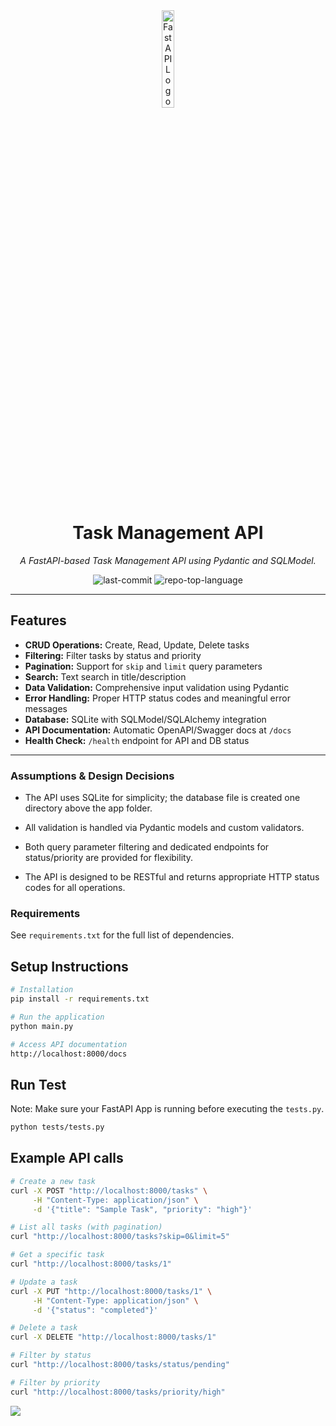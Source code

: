 <div align='center'>

<img src="https://fastapi.tiangolo.com/img/logo-margin/logo-teal.png" width="20%" alt="FastAPI Logo"/>

# Task Management API
<em>A FastAPI-based Task Management API using Pydantic and SQLModel.</em>

<img src="https://img.shields.io/github/last-commit/Mohammed-Abdelmoneim/task-management-api?style=default&logo=git&logoColor=white&color=0080ff" alt="last-commit">
<img src="https://img.shields.io/github/languages/top/Mohammed-Abdelmoneim/task-management-api?style=default&color=0080ff" alt="repo-top-language">

</div>

---

## Features

- **CRUD Operations:** Create, Read, Update, Delete tasks
- **Filtering:** Filter tasks by status and priority
- **Pagination:** Support for `skip` and `limit` query parameters
- **Search:** Text search in title/description
- **Data Validation:** Comprehensive input validation using Pydantic
- **Error Handling:** Proper HTTP status codes and meaningful error messages
- **Database:** SQLite with SQLModel/SQLAlchemy integration
- **API Documentation:** Automatic OpenAPI/Swagger docs at `/docs`
- **Health Check:** `/health` endpoint for API and DB status

---
### Assumptions & Design Decisions
- The API uses SQLite for simplicity; the database file is created one directory above the app folder.

- All validation is handled via Pydantic models and custom validators.

- Both query parameter filtering and dedicated endpoints for status/priority are provided for flexibility.

- The API is designed to be RESTful and returns appropriate HTTP status codes for all operations.

### Requirements
See <code>requirements.txt</code> for the full list of dependencies.

## Setup Instructions

```bash
# Installation
pip install -r requirements.txt

# Run the application
python main.py

# Access API documentation
http://localhost:8000/docs
```

## Run Test
Note: Make sure your FastAPI App is running before executing the <code>tests.py</code>.

```bash
python tests/tests.py
```
## Example API calls

```bash
# Create a new task
curl -X POST "http://localhost:8000/tasks" \
     -H "Content-Type: application/json" \
     -d '{"title": "Sample Task", "priority": "high"}'

# List all tasks (with pagination)
curl "http://localhost:8000/tasks?skip=0&limit=5"

# Get a specific task
curl "http://localhost:8000/tasks/1"

# Update a task
curl -X PUT "http://localhost:8000/tasks/1" \
     -H "Content-Type: application/json" \
     -d '{"status": "completed"}'

# Delete a task
curl -X DELETE "http://localhost:8000/tasks/1"

# Filter by status
curl "http://localhost:8000/tasks/status/pending"

# Filter by priority
curl "http://localhost:8000/tasks/priority/high"

```

[![][back-to-top]](#top)

[back-to-top]: https://img.shields.io/badge/-BACK_TO_TOP-151515?style=flat-square

